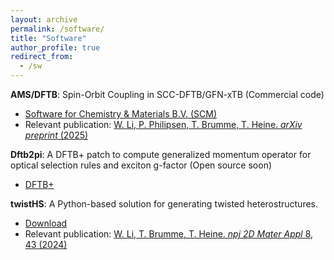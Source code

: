```yaml
---
layout: archive
permalink: /software/
title: "Software"
author_profile: true
redirect_from:
  - /sw
---
```


**AMS/DFTB**: Spin-Orbit Coupling in SCC-DFTB/GFN-xTB
  (Commercial code)
  * [Software for Chemistry & Materials B.V. (SCM)](https://www.scm.com)
  * Relevant publication: [W. Li, P. Philipsen, T. Brumme, T. Heine. *arXiv preprint* (2025)](https://arxiv.org/abs/2508.12841)

**Dftb2pi**: A DFTB+ patch to compute generalized momentum operator for optical selection rules and exciton g-factor
  (Open source soon)
  * [DFTB+](https://dftbplus.org)

**twistHS**: A Python-based solution for generating twisted heterostructures.
  * [Download](https://github.com/i-wli/twistHS)
  * Relevant publication: [W. Li, T. Brumme, T. Heine. *npj 2D Mater Appl* 8, 43 (2024)](https://www.nature.com/articles/s41699-024-00477-6)
